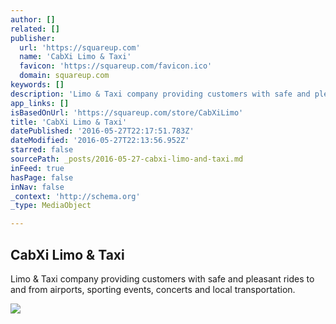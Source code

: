 ```yaml
---
author: []
related: []
publisher:
  url: 'https://squareup.com'
  name: 'CabXi Limo & Taxi'
  favicon: 'https://squareup.com/favicon.ico'
  domain: squareup.com
keywords: []
description: 'Limo & Taxi company providing customers with safe and pleasant rides to and from airports, sporting events, concerts and local transportation.'
app_links: []
isBasedOnUrl: 'https://squareup.com/store/CabXiLimo'
title: 'CabXi Limo & Taxi'
datePublished: '2016-05-27T22:17:51.783Z'
dateModified: '2016-05-27T22:13:56.952Z'
starred: false
sourcePath: _posts/2016-05-27-cabxi-limo-and-taxi.md
inFeed: true
hasPage: false
inNav: false
_context: 'http://schema.org'
_type: MediaObject

---
```

<article style=""><h1>CabXi Limo &amp; Taxi</h1><p>Limo &amp; Taxi company providing customers with safe and pleasant rides to and from airports, sporting events, concerts and local transportation.</p><img src="https://beanstalk-production-f.squarecdn.com/files/4a0ffb08e204aef111351859ac627516/original.png" /></article>